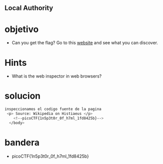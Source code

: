 ## Local Authority

# objetivo
- Can you get the flag? Go to this [website](http://saturn.picoctf.net:50920/) and see what you can discover.

# Hints
- What is the web inspector in web browsers?

# solucion
``` bash 
inspeccionamos el codigo fuente de la pagina
 <p> Source: Wikipedia on Histiaeus </p>
	<!--picoCTF{1n5p3t0r_0f_h7ml_1fd8425b}-->
  </body>
```
# bandera
- picoCTF{1n5p3t0r_0f_h7ml_1fd8425b}